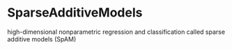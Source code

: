 # SparseAdditiveModels
high-dimensional nonparametric regression and classification called sparse additive models (SpAM)
